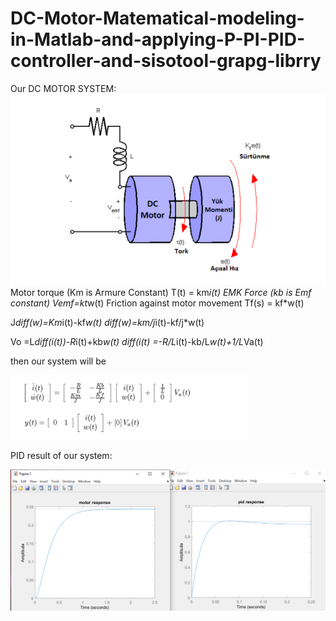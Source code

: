 # DC-Motor-Matematical-modeling-in-Matlab-and-applying-P-PI-PID-controller-and-sisotool-grapg-librry
Our DC MOTOR SYSTEM:
![Medal](https://github.com/btknzn/DC-Motor-Matematical-modeling-in-Matlab-and-applying-P-PI-PID-controller-and-sisotool-grapg-librry/blob/master/DCMotor.PNG)
Motor torque (Km is Armure Constant)
T(t) = km*i(t)
EMK Force (kb is Emf constant)
Vemf=kt*w(t)
Friction against motor movement
Tf(s) = kf*w(t)

J*diff(w)=Km*i(t)-kf*w(t)
diff(w)=km/j*i(t)-kf/j*w(t)

Vo =L*diff(i(t))-R*i(t)+kb*w(t)
diff(i(t) =-R/L*i(t)-kb/L*w(t)+1/L*Va(t)

then our system will be

![Medal](https://github.com/btknzn/DC-Motor-Matematical-modeling-in-Matlab-and-applying-P-PI-PID-controller-and-sisotool-grapg-librry/blob/master/System.PNG)

PID result of our system:

![Medal](https://github.com/btknzn/DC-Motor-Matematical-modeling-in-Matlab-and-applying-P-PI-PID-controller-and-sisotool-grapg-librry/blob/master/Capture.PNG)

